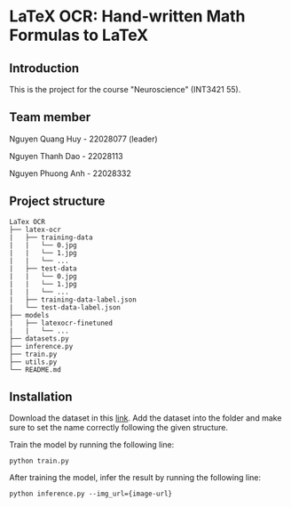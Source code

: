 # LaTeX OCR: Hand-written Math Formulas to LaTeX

## Introduction

This is the project for the course "Neuroscience" (INT3421 55).

## Team member

Nguyen Quang Huy - 22028077 (leader)

Nguyen Thanh Dao - 22028113

Nguyen Phuong Anh - 22028332

## Project structure

```
LaTex OCR
├── latex-ocr
|   ├── training-data
|   |   └── 0.jpg
|   |   └── 1.jpg
|   |   └── ...
|   ├── test-data
|   |   └── 0.jpg
|   |   └── 1.jpg
|   |   └── ...
|   ├── training-data-label.json
|   └── test-data-label.json
├── models
|   ├── latexocr-finetuned
|   |   └── ...
├── datasets.py
├── inference.py
├── train.py
├── utils.py
└── README.md
```

## Installation

Download the dataset in this [link](https://www.kaggle.com/datasets/staticpunch/dataset-100k-images-trocr). Add the dataset into the folder and make sure to set the name correctly following the given structure.

Train the model by running the following line:

```
python train.py
```

After training the model, infer the result by running the following line:
```
python inference.py --img_url={image-url}
```
